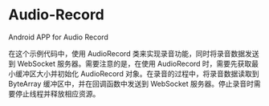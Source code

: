 # Audio-Record
Android APP for Audio Record

在这个示例代码中，使用 AudioRecord 类来实现录音功能，同时将录音数据发送到 WebSocket 服务器。需要注意的是，在使用 AudioRecord 时，需要先获取最小缓冲区大小并初始化 AudioRecord 对象。在录音的过程中，将录音数据读取到 ByteArray 缓冲区中，并在回调函数中发送到 WebSocket 服务器。停止录音时需要停止线程并释放相应资源。
